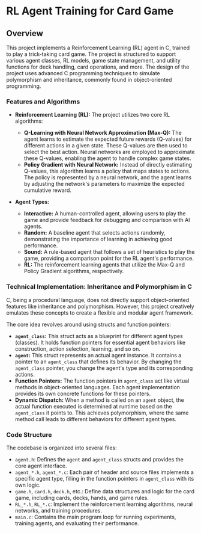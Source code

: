 # RL Agent Training for Card Game

## Overview

This project implements a Reinforcement Learning (RL) agent in C, trained to play a trick-taking card game. The project is structured to support various agent classes, RL models, game state management, and utility functions for deck handling, card operations, and more. The design of the project uses advanced C programming techniques to simulate polymorphism and inheritance, commonly found in object-oriented programming.

### Features and Algorithms

* **Reinforcement Learning (RL):** The project utilizes two core RL algorithms:
    * **Q-Learning with Neural Network Approximation (Max-Q):** The agent learns to estimate the expected future rewards (Q-values) for different actions in a given state. These Q-values are then used to select the best action. Neural networks are employed to approximate these Q-values, enabling the agent to handle complex game states.
    * **Policy Gradient with Neural Network:** Instead of directly estimating Q-values, this algorithm learns a policy that maps states to actions. The policy is represented by a neural network, and the agent learns by adjusting the network's parameters to maximize the expected cumulative reward.

* **Agent Types:**
    * **Interactive:** A human-controlled agent, allowing users to play the game and provide feedback for debugging and comparison with AI agents.
    * **Random:** A baseline agent that selects actions randomly, demonstrating the importance of learning in achieving good performance.
    * **Sound:** A rule-based agent that follows a set of heuristics to play the game, providing a comparison point for the RL agent's performance.
    * **RL:** The reinforcement learning agents that utilize the Max-Q and Policy Gradient algorithms, respectively.

### Technical Implementation: Inheritance and Polymorphism in C

C, being a procedural language, does not directly support object-oriented features like inheritance and polymorphism. However, this project creatively emulates these concepts to create a flexible and modular agent framework.

The core idea revolves around using structs and function pointers:

* **`agent_class`:** This struct acts as a blueprint for different agent types (classes). It holds function pointers for essential agent behaviors like construction, action selection, learning, and so on.
* **`agent`:** This struct represents an actual agent instance. It contains a pointer to an `agent_class` that defines its behavior. By changing the `agent_class` pointer, you change the agent's type and its corresponding actions.
* **Function Pointers:** The function pointers in `agent_class` act like virtual methods in object-oriented languages. Each agent implementation provides its own concrete functions for these pointers.
* **Dynamic Dispatch:** When a method is called on an `agent` object, the actual function executed is determined at runtime based on the `agent_class` it points to. This achieves polymorphism, where the same method call leads to different behaviors for different agent types.

### Code Structure

The codebase is organized into several files:

* `agent.h`:  Defines the `agent` and `agent_class` structs and provides the core agent interface.
* `agent_*.h`, `agent_*.c`: Each pair of header and source files implements a specific agent type, filling in the function pointers in `agent_class` with its own logic.
* `game.h`, `card.h`, `deck.h`, etc.: Define data structures and logic for the card game, including cards, decks, hands, and game rules.
* `RL_*.h`, `RL_*.c`: Implement the reinforcement learning algorithms, neural networks, and training procedures.
* `main.c`: Contains the main program loop for running experiments, training agents, and evaluating their performance.
